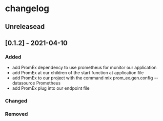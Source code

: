 # changelog

## Unreleasead

## [0.1.2] - 2021-04-10
### Added

- add PromEx dependency to use prometheus for monitor our application
- add PromEx at our children of the start function at application file
- add PromEx to our project with the command mix prom_ex.gen.config --datasource Prometheus
- add PromEx plug into our endpoint file

### Changed


### Removed